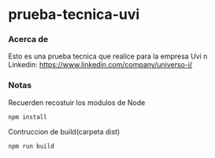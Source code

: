 # prueba-tecnica-uvi

### Acerca de
Esto es una prueba tecnica que realice para la empresa Uvi n\
Linkedin: https://www.linkedin.com/company/universo-i/

### Notas
Recuerden recostuir los modulos de Node
```
npm install
```

Contruccion de build(carpeta dist)
```
npm run build
```
